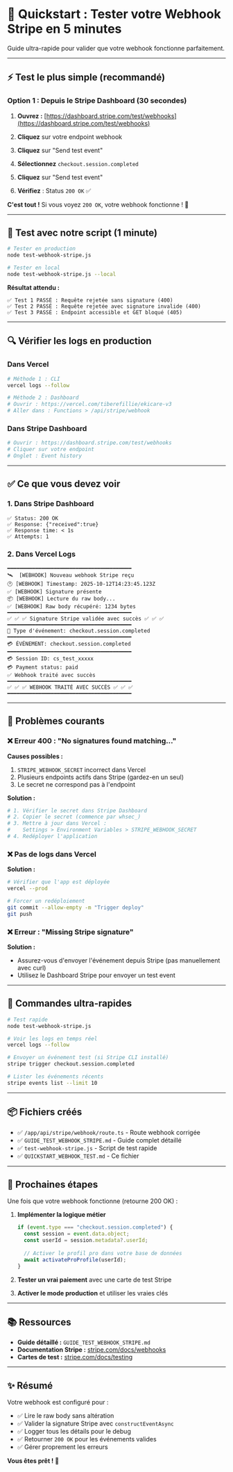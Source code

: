 # 🚀 Quickstart : Tester votre Webhook Stripe en 5 minutes

Guide ultra-rapide pour valider que votre webhook fonctionne parfaitement.

---

## ⚡ Test le plus simple (recommandé)

### Option 1 : Depuis le Stripe Dashboard (30 secondes)

1. **Ouvrez :** [https://dashboard.stripe.com/test/webhooks](https://dashboard.stripe.com/test/webhooks)

2. **Cliquez** sur votre endpoint webhook

3. **Cliquez** sur "Send test event"

4. **Sélectionnez** `checkout.session.completed`

5. **Cliquez** sur "Send test event"

6. **Vérifiez** : Status `200 OK` ✅

**C'est tout !** Si vous voyez `200 OK`, votre webhook fonctionne ! 🎉

---

## 🧪 Test avec notre script (1 minute)

```bash
# Tester en production
node test-webhook-stripe.js

# Tester en local
node test-webhook-stripe.js --local
```

**Résultat attendu :**
```
✅ Test 1 PASSÉ : Requête rejetée sans signature (400)
✅ Test 2 PASSÉ : Requête rejetée avec signature invalide (400)
✅ Test 3 PASSÉ : Endpoint accessible et GET bloqué (405)
```

---

## 🔍 Vérifier les logs en production

### Dans Vercel

```bash
# Méthode 1 : CLI
vercel logs --follow

# Méthode 2 : Dashboard
# Ouvrir : https://vercel.com/tiberefillie/ekicare-v3
# Aller dans : Functions > /api/stripe/webhook
```

### Dans Stripe Dashboard

```bash
# Ouvrir : https://dashboard.stripe.com/test/webhooks
# Cliquer sur votre endpoint
# Onglet : Event history
```

---

## ✅ Ce que vous devez voir

### 1. Dans Stripe Dashboard

```
✅ Status: 200 OK
✅ Response: {"received":true}
✅ Response time: < 1s
✅ Attempts: 1
```

### 2. Dans Vercel Logs

```
━━━━━━━━━━━━━━━━━━━━━━━━━━━━━━━━━━━━━━━━
🛰️  [WEBHOOK] Nouveau webhook Stripe reçu
🕐 [WEBHOOK] Timestamp: 2025-10-12T14:23:45.123Z
✅ [WEBHOOK] Signature présente
📦 [WEBHOOK] Lecture du raw body...
✅ [WEBHOOK] Raw body récupéré: 1234 bytes
━━━━━━━━━━━━━━━━━━━━━━━━━━━━━━━━━━━━━━━━
✅ ✅ ✅ Signature Stripe validée avec succès ✅ ✅ ✅
━━━━━━━━━━━━━━━━━━━━━━━━━━━━━━━━━━━━━━━━
📢 Type d'événement: checkout.session.completed
━━━━━━━━━━━━━━━━━━━━━━━━━━━━━━━━━━━━━━━━
💳 ÉVÉNEMENT: checkout.session.completed
━━━━━━━━━━━━━━━━━━━━━━━━━━━━━━━━━━━━━━━━
💳 Session ID: cs_test_xxxxx
💳 Payment status: paid
✅ Webhook traité avec succès
━━━━━━━━━━━━━━━━━━━━━━━━━━━━━━━━━━━━━━━━
✅ ✅ ✅ WEBHOOK TRAITÉ AVEC SUCCÈS ✅ ✅ ✅
━━━━━━━━━━━━━━━━━━━━━━━━━━━━━━━━━━━━━━━━
```

---

## 🐛 Problèmes courants

### ❌ Erreur 400 : "No signatures found matching..."

**Causes possibles :**
1. `STRIPE_WEBHOOK_SECRET` incorrect dans Vercel
2. Plusieurs endpoints actifs dans Stripe (gardez-en un seul)
3. Le secret ne correspond pas à l'endpoint

**Solution :**
```bash
# 1. Vérifier le secret dans Stripe Dashboard
# 2. Copier le secret (commence par whsec_)
# 3. Mettre à jour dans Vercel :
#    Settings > Environment Variables > STRIPE_WEBHOOK_SECRET
# 4. Redéployer l'application
```

### ❌ Pas de logs dans Vercel

**Solution :**
```bash
# Vérifier que l'app est déployée
vercel --prod

# Forcer un redéploiement
git commit --allow-empty -m "Trigger deploy"
git push
```

### ❌ Erreur : "Missing Stripe signature"

**Solution :**
- Assurez-vous d'envoyer l'événement depuis Stripe (pas manuellement avec curl)
- Utilisez le Dashboard Stripe pour envoyer un test event

---

## 🎯 Commandes ultra-rapides

```bash
# Test rapide
node test-webhook-stripe.js

# Voir les logs en temps réel
vercel logs --follow

# Envoyer un événement test (si Stripe CLI installé)
stripe trigger checkout.session.completed

# Lister les événements récents
stripe events list --limit 10
```

---

## 📦 Fichiers créés

- ✅ `/app/api/stripe/webhook/route.ts` - Route webhook corrigée
- ✅ `GUIDE_TEST_WEBHOOK_STRIPE.md` - Guide complet détaillé
- ✅ `test-webhook-stripe.js` - Script de test rapide
- ✅ `QUICKSTART_WEBHOOK_TEST.md` - Ce fichier

---

## 🎉 Prochaines étapes

Une fois que votre webhook fonctionne (retourne 200 OK) :

1. **Implémenter la logique métier**
   ```typescript
   if (event.type === "checkout.session.completed") {
     const session = event.data.object;
     const userId = session.metadata?.userId;
     
     // Activer le profil pro dans votre base de données
     await activateProProfile(userId);
   }
   ```

2. **Tester un vrai paiement** avec une carte de test Stripe

3. **Activer le mode production** et utiliser les vraies clés

---

## 📚 Ressources

- **Guide détaillé :** `GUIDE_TEST_WEBHOOK_STRIPE.md`
- **Documentation Stripe :** [stripe.com/docs/webhooks](https://stripe.com/docs/webhooks)
- **Cartes de test :** [stripe.com/docs/testing](https://stripe.com/docs/testing)

---

## ✨ Résumé

Votre webhook est configuré pour :
- ✅ Lire le raw body sans altération
- ✅ Valider la signature Stripe avec `constructEventAsync`
- ✅ Logger tous les détails pour le debug
- ✅ Retourner `200 OK` pour les événements valides
- ✅ Gérer proprement les erreurs

**Vous êtes prêt ! 🚀**





